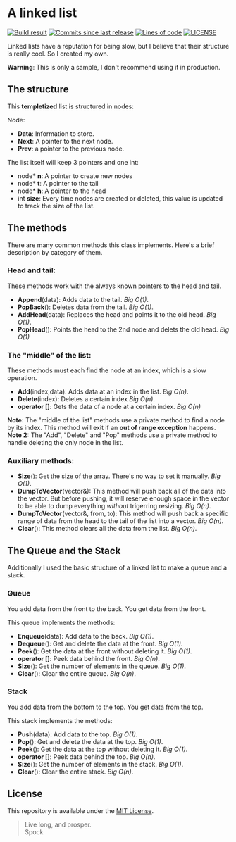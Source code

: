 # A linked list
<!-- #region Shields -->
[![Build result](https://img.shields.io/github/workflow/status/nico-castell/Linked-List/CMake-Build-Test?label=Build&logo=github&logoColor=white&style=flat-square)](https://github.com/nico-castell/Linked-List/actions/workflows/cmake.yml)
[![Commits since last release](https://img.shields.io/github/commits-since/nico-castell/Linked-List/latest?label=Commits%20since%20last%20release&logo=Git&logoColor=white&color=informational&style=flat-square)](https://github.com/nico-castell/Linked-List/commits)
[![Lines of code](https://img.shields.io/tokei/lines/github/nico-castell/Linked-List?label=Lines%20of%20code&logo=C%2B%2B&logoColor=white&color=informational&style=flat-square)](https://github.com/nico-castell/Linked-List)
[![LICENSE](https://img.shields.io/github/license/nico-castell/Linked-List?label=License&logo=Open%20source%20Initiative&logoColor=white&color=informational&style=flat-square)](LICENSE)
<!-- #endregion -->

Linked lists have a reputation for being slow, but I believe that their structure is really cool. So I created my own.

**Warning**: This is only a sample, I don't recommend using it in production.

## The structure

This **templetized** list is structured in nodes:

Node:
- **Data**: Information to store.
- **Next**: A pointer to the next node.
- **Prev**: a pointer to the previous node.

The list itself will keep 3 pointers and one int:
- node* **n**: A pointer to create new nodes
- node* **t**: A pointer to the tail
- node* **h**: A pointer to the head
- int **size**: Every time nodes are created or deleted, this value is updated to track the size of the list.

## The methods

There are many common methods this class implements. Here's a brief description by category of them.

### Head and tail:

These methods work with the always known pointers to the head and tail.
- **Append**(data): Adds data to the tail. *Big O(1)*.
- **PopBack**(): Deletes data from the tail. *Big O(1)*.
- **AddHead**(data): Replaces the head and points it to the old head. *Big O(1)*.
- **PopHead**(): Points the head to the 2nd node and delets the old head. *Big O(1)*

### The "middle" of the list:

These methods must each find the node at an index, which is a slow operation.
- **Add**(index,data): Adds data at an index in the list. *Big O(n)*.
- **Delete**(index): Deletes a certain index *Big O(n)*.
- **operator []**: Gets the data of a node at a certain index. *Big O(n)*

**Note:** The "middle of the list" methods use a private method to find a node by its index. This method will exit if an **out of range exception** happens.
**Note 2:** The "Add", "Delete" and "Pop" methods use a private method to handle deleting the only node in the list.

### Auxiliary methods:

- **Size**(): Get the size of the array. There's no way to set it manually. *Big O(1)*.
- **DumpToVector**(vector&): This method will push back all of the data into the vector. But before pushing, it will reserve enough space in the vector to be able to dump everything *without* trigerring resizing. *Big O(n)*.
- **DumpToVector**(vector&, from, to): This method will push back a specific range of data from the head to the tail of the list into a vector. *Big O(n)*.
- **Clear**(): This method clears all the data from the list. *Big O(n)*.

## The Queue and the Stack

Additionally I used the basic structure of a linked list to make a queue and a stack.

### Queue

You add data from the front to the back. You get data from the front.

This queue implements the methods:
- **Enqueue**(data): Add data to the back. *Big O(1)*.
- **Dequeue**(): Get and delete the data at the front. *Big O(1)*.
- **Peek**(): Get the data at the front without deleting it. *Big O(1)*.
- **operator []**: Peek data behind the front. *Big O(n)*.
- **Size**(): Get the number of elements in the queue. *Big O(1)*.
- **Clear**(): Clear the entire queue. *Big O(n)*.

### Stack

You add data from the bottom to the top. You get data from the top.

This stack implements the methods:
- **Push**(data): Add data to the top. *Big O(1)*.
- **Pop**(): Get and delete the data at the top. *Big O(1)*.
- **Peek**(): Get the data at the top without deleting it. *Big O(1)*.
- **operator []**: Peek data behind the top. *Big O(n)*.
- **Size**(): Get the number of elements in the stack. *Big O(1)*.
- **Clear**(): Clear the entire stack. *Big O(n)*.

## License

This repository is available under the [MIT License](LICENSE).

> Live long, and prosper.  
> Spock
